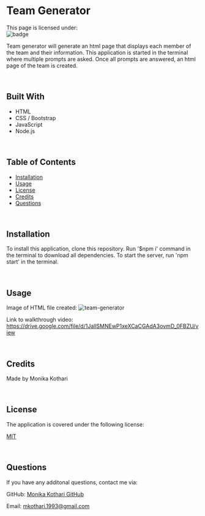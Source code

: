 # <strong>Team Generator</strong>
This page is licensed under: </br>
![badge](https://img.shields.io/badge/License-MIT-blue.svg)

Team generator will generate an html page that displays each member of the team and their information. This application is started in the terminal where multiple prompts are asked. Once all prompts are answered, an html page of the team is created.

<br>

## Built With
* HTML
* CSS / Bootstrap
* JavaScript
* Node.js

<br>

## Table of Contents
- [Installation](#installation)
- [Usage](#usage)
- [License](#license)
- [Credits](#credits)
- [Questions](#questions)

<br>

## Installation
To install this application, clone this repository. Run '$npm i' command in the terminal to download all dependencies. To start the server, run 'npm start' in the terminal.

<br>

## Usage
Image of HTML file created:
![team-generator](https://user-images.githubusercontent.com/90233589/156880973-c9611a86-dd3b-4d4d-8007-ac619dd3f413.PNG)


Link to walkthrough video:
https://drive.google.com/file/d/1JallSMNEwP1xeXCaCGAdA3ovmD_0FBZU/view


<br>

## Credits
Made by Monika Kothari

<br>

## License
The application is covered under the following license:

[MIT](https://opensource.org/licenses/MIT)

<br>

## Questions
If you have any additonal questions, contact me via:

GitHub: [Monika Kothari GitHub](https://github.com/mkothari93)

Email: <mkothari.1993@gmail.com>

<br>
